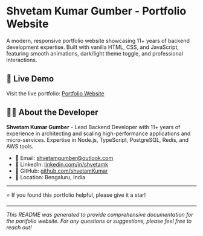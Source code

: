 # Shvetam Kumar Gumber - Portfolio Website

A modern, responsive portfolio website showcasing 11+ years of backend development expertise. Built with vanilla HTML, CSS, and JavaScript, featuring smooth animations, dark/light theme toggle, and professional interactions.

## 🚀 Live Demo

Visit the live portfolio: [Portfolio Website](your-domain.com)

## 👨‍💻 About the Developer

**Shvetam Kumar Gumber** - Lead Backend Developer with 11+ years of experience in architecting and scaling high-performance applications and micro-services. Expertise in Node.js, TypeScript, PostgreSQL, Redis, and AWS tools.

- 📧 Email: shvetamgumber@outlook.com
- 💼 LinkedIn: [linkedin.com/in/shvetamk](https://linkedin.com/in/shvetamk)
- 🐙 GitHub: [github.com/shvetamKumar](https://github.com/shvetamKumar)
- 📍 Location: Bengaluru, India

---

⭐ If you found this portfolio helpful, please give it a star!

---

_This README was generated to provide comprehensive documentation for the portfolio website. For any questions or suggestions, please feel free to reach out!_

